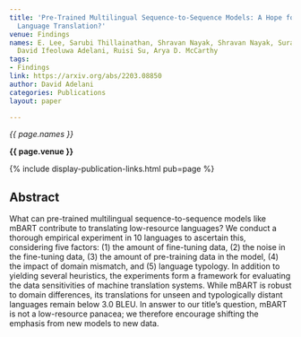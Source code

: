 ```yaml
---
title: 'Pre-Trained Multilingual Sequence-to-Sequence Models: A Hope for Low-Resource
  Language Translation?'
venue: Findings
names: E. Lee, Sarubi Thillainathan, Shravan Nayak, Shravan Nayak, Surangika Ranathunga,
  David Ifeoluwa Adelani, Ruisi Su, Arya D. McCarthy
tags:
- Findings
link: https://arxiv.org/abs/2203.08850
author: David Adelani
categories: Publications
layout: paper

---
```


*{{ page.names }}*

**{{ page.venue }}**

{% include display-publication-links.html pub=page %}

## Abstract

What can pre-trained multilingual sequence-to-sequence models like mBART contribute to translating low-resource languages? We conduct a thorough empirical experiment in 10 languages to ascertain this, considering five factors: (1) the amount of fine-tuning data, (2) the noise in the fine-tuning data, (3) the amount of pre-training data in the model, (4) the impact of domain mismatch, and (5) language typology. In addition to yielding several heuristics, the experiments form a framework for evaluating the data sensitivities of machine translation systems. While mBART is robust to domain differences, its translations for unseen and typologically distant languages remain below 3.0 BLEU. In answer to our title’s question, mBART is not a low-resource panacea; we therefore encourage shifting the emphasis from new models to new data.